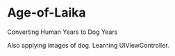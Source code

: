 Age-of-Laika
============

Converting Human Years to Dog Years

Also applying images of dog. Learning UIViewController.
